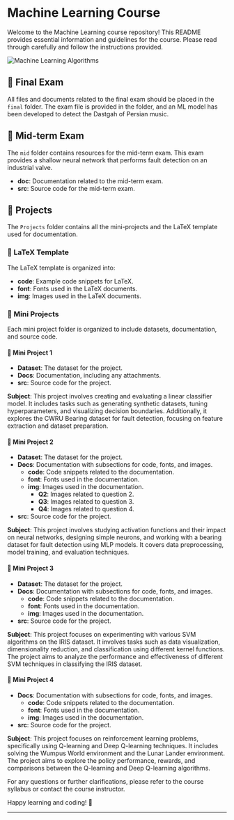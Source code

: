 # Machine Learning Course

Welcome to the Machine Learning course repository! This README provides essential information and guidelines for the course. Please read through carefully and follow the instructions provided.

![Machine Learning Algorithms](https://buffml.com/wp-content/uploads/2022/12/common_ml_algorithms.png)
## 📁 Final Exam

All files and documents related to the final exam should be placed in the `final` folder. The exam file is provided in the folder, and an ML model has been developed to detect the Dastgah of Persian music.

## 📁 Mid-term Exam

The `mid` folder contains resources for the mid-term exam. This exam provides a shallow neural network that performs fault detection on an industrial valve.
- **doc**: Documentation related to the mid-term exam.
- **src**: Source code for the mid-term exam.

## 📁 Projects

The `Projects` folder contains all the mini-projects and the LaTeX template used for documentation.

### 📄 LaTeX Template

The LaTeX template is organized into:
- **code**: Example code snippets for LaTeX.
- **font**: Fonts used in the LaTeX documents.
- **img**: Images used in the LaTeX documents.

### 📂 Mini Projects

Each mini project folder is organized to include datasets, documentation, and source code.

#### 📝 Mini Project 1
- **Dataset**: The dataset for the project.
- **Docs**: Documentation, including any attachments.
- **src**: Source code for the project.

**Subject**: This project involves creating and evaluating a linear classifier model. It includes tasks such as generating synthetic datasets, tuning hyperparameters, and visualizing decision boundaries. Additionally, it explores the CWRU Bearing dataset for fault detection, focusing on feature extraction and dataset preparation.

#### 📝 Mini Project 2
- **Dataset**: The dataset for the project.
- **Docs**: Documentation with subsections for code, fonts, and images.
  - **code**: Code snippets related to the documentation.
  - **font**: Fonts used in the documentation.
  - **img**: Images used in the documentation.
    - **Q2**: Images related to question 2.
    - **Q3**: Images related to question 3.
    - **Q4**: Images related to question 4.
- **src**: Source code for the project.

**Subject**: This project involves studying activation functions and their impact on neural networks, designing simple neurons, and working with a bearing dataset for fault detection using MLP models. It covers data preprocessing, model training, and evaluation techniques.

#### 📝 Mini Project 3
- **Dataset**: The dataset for the project.
- **Docs**: Documentation with subsections for code, fonts, and images.
  - **code**: Code snippets related to the documentation.
  - **font**: Fonts used in the documentation.
  - **img**: Images used in the documentation.
- **src**: Source code for the project.

**Subject**: This project focuses on experimenting with various SVM algorithms on the IRIS dataset. It involves tasks such as data visualization, dimensionality reduction, and classification using different kernel functions. The project aims to analyze the performance and effectiveness of different SVM techniques in classifying the IRIS dataset.

#### 📝 Mini Project 4
- **Docs**: Documentation with subsections for code, fonts, and images.
  - **code**: Code snippets related to the documentation.
  - **font**: Fonts used in the documentation.
  - **img**: Images used in the documentation.
- **src**: Source code for the project.

**Subject**: This project focuses on reinforcement learning problems, specifically using Q-learning and Deep Q-learning techniques. It includes solving the Wumpus World environment and the Lunar Lander environment. The project aims to explore the policy performance, rewards, and comparisons between the Q-learning and Deep Q-learning algorithms.


For any questions or further clarifications, please refer to the course syllabus or contact the course instructor.

Happy learning and coding! 🚀

---
